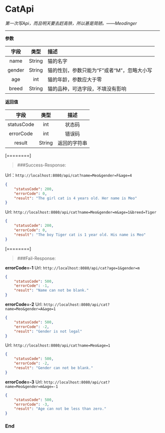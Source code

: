 # CatApi

*第一次写Api，而且明天要去赶高铁，所以甚是简陋。——Meodinger*

---

**参数**

字段| 类型 | 描述
:-: | :-: | :-
name | String | 猫的名字
gender | String | 猫的性别，参数只能为“F”或者“M”，忽略大小写
age | int | 猫的年龄，参数应大于零
breed | String | 猫的品种，可选字段，不填没有影响

**返回值**

字段| 类型 | 描述
:-: | :-: | :-:
statusCode | int | 状态码
errorCode | int | 错误码
result | String | 返回的字符串

[========]

>###Success-Response:


Url：`http://localhost:8080/api/cat?name=Meo&gender=F&age=4`
```json
{
    "statusCode": 200,
    "errorCode": 0,
    "result": "The girl cat is 4 years old. Her name is Meo"
}
```

Url: `http://localhost:8080/api/cat?name=Meo&gender=m&age=1&breed=Tiger`
```json
{
    "statusCode": 200,
    "errorCode": 0,
    "result": "The boy Tiger cat is 1 year old. His name is Meo"
}
```

[========]

>###Fail-Response:

**errorCode=-1**
Url: `http://localhost:8080/api/cat?age=1&gender=m`
```json
{
    "statusCode": 500,
    "errorCode": -1,
    "result": "Name can not be blank."
}
```
**errorCode=-2**
Url: `http://localhost:8080/api/cat?name=Meo&gender=A&age=1`
```json
{
    "statusCode": 500,
    "errorCode": -2,
    "result": "Gender is not legal"
}
```
Url: `http://localhost:8080/api/cat?name=Meo&age=1`
```json
{
    "statusCode": 500,
    "errorCode": -2,
    "result": "Gender can not be blank."
}
```
**errorCode=-3**
Url: `http://localhost:8080/api/cat?name=Meo&gender=m&age=-1`
```json
{
    "statusCode": 500,
    "errorCode": -3,
    "result": "Age can not be less than zero."
}
```

### End